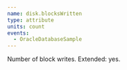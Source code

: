 ```yaml
---
name: disk.blocksWritten
type: attribute
units: count
events:
  - OracleDatabaseSample
---
```


Number of block writes. Extended: yes.